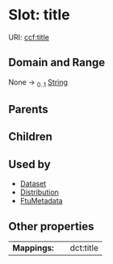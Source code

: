 
# Slot: title



URI: [ccf:title](http://purl.org/ccf/title)


## Domain and Range

None &#8594;  <sub>0..1</sub> [String](types/String.md)

## Parents


## Children


## Used by

 * [Dataset](Dataset.md)
 * [Distribution](Distribution.md)
 * [FtuMetadata](FtuMetadata.md)

## Other properties

|  |  |  |
| --- | --- | --- |
| **Mappings:** | | dct:title |